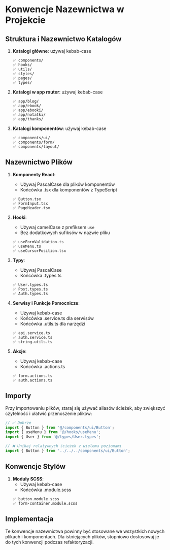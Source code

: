 # Konwencje Nazewnictwa w Projekcie

## Struktura i Nazewnictwo Katalogów

1. **Katalogi główne**: używaj kebab-case
   ```
   ✅ components/
   ✅ hooks/
   ✅ utils/
   ✅ styles/
   ✅ pages/
   ✅ types/
   ```

2. **Katalogi w app router**: używaj kebab-case
   ```
   ✅ app/blog/
   ✅ app/ebook/
   ✅ app/ebooki/
   ✅ app/notatki/
   ✅ app/thanks/
   ```

3. **Katalogi komponentów**: używaj kebab-case
   ```
   ✅ components/ui/
   ✅ components/form/
   ✅ components/layout/
   ```

## Nazewnictwo Plików

1. **Komponenty React**:
   - Używaj PascalCase dla plików komponentów
   - Końcówka .tsx dla komponentów z TypeScript
   ```
   ✅ Button.tsx
   ✅ FormInput.tsx
   ✅ PageHeader.tsx
   ```

2. **Hooki**:
   - Używaj camelCase z prefiksem `use`
   - Bez dodatkowych sufiksów w nazwie pliku
   ```
   ✅ useFormValidation.ts
   ✅ useMenu.ts
   ✅ useCursorPosition.tsx
   ```

3. **Typy**:
   - Używaj PascalCase
   - Końcówka .types.ts
   ```
   ✅ User.types.ts
   ✅ Post.types.ts
   ✅ Auth.types.ts
   ```

4. **Serwisy i Funkcje Pomocnicze**:
   - Używaj kebab-case
   - Końcówka .service.ts dla serwisów
   - Końcówka .utils.ts dla narzędzi
   ```
   ✅ api.service.ts
   ✅ auth.service.ts
   ✅ string.utils.ts
   ```

5. **Akcje**:
   - Używaj kebab-case
   - Końcówka .actions.ts
   ```
   ✅ form.actions.ts
   ✅ auth.actions.ts
   ```

## Importy

Przy importowaniu plików, staraj się używać aliasów ścieżek, aby zwiększyć czytelność i ułatwić przenoszenie plików:

```typescript
// ✅ Dobrze
import { Button } from '@/components/ui/Button';
import { useMenu } from '@/hooks/useMenu';
import { User } from '@/types/User.types';

// ❌ Unikaj relatywnych ścieżek z wieloma poziomami
import { Button } from '../../../components/ui/Button';
```

## Konwencje Stylów

1. **Moduły SCSS**:
   - Używaj kebab-case
   - Końcówka .module.scss
   ```
   ✅ button.module.scss
   ✅ form-container.module.scss
   ```

## Implementacja

Te konwencje nazewnictwa powinny być stosowane we wszystkich nowych plikach i komponentach. Dla istniejących plików, stopniowo dostosowuj je do tych konwencji podczas refaktoryzacji. 